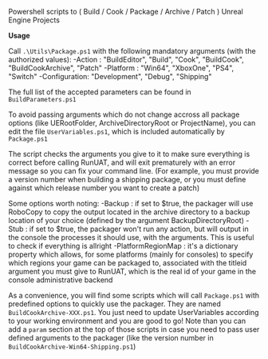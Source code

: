 Powershell scripts to ( Build / Cook / Package / Archive / Patch ) Unreal Engine Projects

**Usage**

Call `.\Utils\Package.ps1` with the following mandatory arguments (with the authorized values):
-Action : "BuildEditor", "Build", "Cook", "BuildCook", "BuildCookArchive", "Patch"
-Platform : "Win64", "XboxOne", "PS4", "Switch"
-Configuration: "Development", "Debug", "Shipping"

The full list of the accepted parameters can be found in `BuildParameters.ps1`

To avoid passing arguments which do not change accross all package options (like UERootFolder, ArchiveDirectoryRoot or ProjectName), you can edit the file `UserVariables.ps1`, which is included automatically by `Package.ps1`

The script checks the arguments you give to it to make sure everything is correct before calling RunUAT, and will exit prematurely with an error message so you can fix your command line. (For example, you must provide a version number when building a shipping package, or you must define against which release number you want to create a patch) 

Some options worth noting:
-Backup : if set to $true, the packager will use RoboCopy to copy the output located in the archive directory to a backup location of your choice (defined by the argument BackupDirectoryRoot)
-Stub : if set to $true, the packager won't run any action, but will output in the console the processes it should use, with the arguments. This is useful to check if everything is allright
-PlatformRegionMap : it's a dictionary property which allows, for some platforms (mainly for consoles) to specify which regions your game can be packaged to, associated with the titleid argument you must give to RunUAT, which is the real id of your game in the console administrative backend

As a convenience, you will find some scripts which will call `Package.ps1` with predefined options to quickly use the packager.
They are named `BuildCookArchive-XXX.ps1`. You just need to update UserVariables according to your working environment and you are good to go!
Note than you can add a `param` section at the top of those scripts in case you need to pass user defined arguments to the packager (like the version number in `BuildCookArchive-Win64-Shipping.ps1`)
